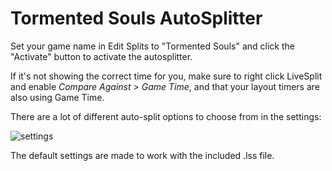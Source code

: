 # Tormented Souls AutoSplitter

Set your game name in Edit Splits to "Tormented Souls" and click the "Activate" button to activate the autosplitter.

If it's not showing the correct time for you, make sure to right click LiveSplit and enable *Compare Against > Game Time*, and that your layout timers are also using Game Time.

There are a lot of different auto-split options to choose from in the settings:

![settings](https://i.imgur.com/tD2DeQS.png)

The default settings are made to work with the included .lss file.
